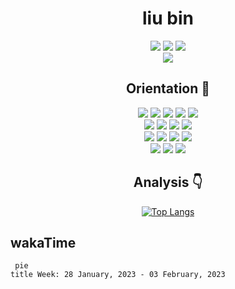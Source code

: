 <div align=center>

# liu bin

![](https://komarev.com/ghpvc/?username=liubin95)
![](https://img.shields.io/static/v1?label=wechat&message=Mr-liu19951119&color=33333&logo=wechat)
![](https://img.shields.io/static/v1?label=qq&message=1324576393@qq.com&color=33333&logo=tencentqq)
<br>
![](https://img.shields.io/static/v1?label=outlook&message=liu_bin4835@outlook.com&color=33333&logo=microsoftoutlook)

## Orientation 🎯

![](https://img.shields.io/badge/java-333333?logo=java)
![](https://img.shields.io/badge/spring-333333?logo=spring)
![](https://img.shields.io/badge/springboot-333333?logo=springboot)
![](https://img.shields.io/badge/docker-333333?logo=docker)
![](https://img.shields.io/badge/linux-333333?logo=linux)
<br>
![](https://img.shields.io/badge/mysql-333333?logo=mysql)
![](https://img.shields.io/badge/apachemaven-333333?logo=apachemaven)
![](https://img.shields.io/badge/vue-333333?logo=vuedotjs)
![](https://img.shields.io/badge/redis-333333?logo=redis)
<br>
![](https://img.shields.io/badge/kafka-333333?logo=apachekafka)
![](https://img.shields.io/badge/mongo-333333?logo=mongodb)
![](https://img.shields.io/badge/hive-333333?logo=apachehive)
![](https://img.shields.io/badge/spark-333333?logo=apachespark)
<br>
![](https://img.shields.io/badge/cassandra-333333?logo=apachecassandra)
![](https://img.shields.io/badge/Neo4j-333333?logo=Neo4j)
![](https://img.shields.io/badge/elasticsearch-333333?logo=elasticsearch)

## Analysis 👇

[![Top Langs](https://github-readme-stats.vercel.app/api/top-langs/?username=liubin95&hide=javascript)](https://github.com/anuraghazra/github-readme-stats)
</div>

## wakaTime
<!--START_SECTION:waka-->
```mermaid
 pie
title Week: 28 January, 2023 - 03 February, 2023

```
<!--END_SECTION:waka-->
